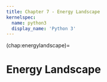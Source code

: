 ```yaml
---
title: Chapter 7 - Energy Landscape
kernelspec:
  name: python3
  display_name: 'Python 3'
---
```


(chap:energylandscape)=
# Energy Landscape